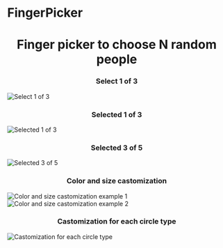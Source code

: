 # FingerPicker

<h1 align="center">Finger picker to choose N random people</h1>

<h3 align="center">Select 1 of 3</h3>
<img src="https://github.com/Zakis0/FingerPicker/blob/main/Images/Select%201%20of%203.jpeg" alt="Select 1 of 3">

<h3 align="center">Selected 1 of 3</h3>
<img src="https://github.com/Zakis0/FingerPicker/blob/main/Images/Selected%201%20of%203.jpeg" alt="Selected 1 of 3">

<h3 align="center">Selected 3 of 5</h3>
<img src="https://github.com/Zakis0/FingerPicker/blob/main/Images/Selected%203%20of%205.jpeg" alt="Selected 3 of 5">

<h3 align="center">Color and size castomization</h3>
<img src="https://github.com/Zakis0/FingerPicker/blob/main/Images/Color%20and%20size%20castomization%201.jpeg" alt="Color and size castomization example 1">
<img src="https://github.com/Zakis0/FingerPicker/blob/main/Images/Color%20and%20size%20castomization%202.jpeg" alt="Color and size castomization example 2">

<h3 align="center">Castomization for each circle type</h3>
<img src="https://github.com/Zakis0/FingerPicker/blob/main/Images/Castomization%20for%20each%20circle%20type.jpeg" alt="Castomization for each circle type">
